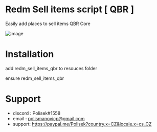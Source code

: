 # Redm Sell items script [ QBR ]

Easily add places to sell items QBR Core

![image](https://user-images.githubusercontent.com/107623238/182255543-8955f199-1d35-4bcc-b1a6-9e7bc1d7a63e.png)


# Installation
add redm_sell_items_qbr to resouces folder

ensure redm_sell_items_qbr



# Support
- discord : Polisek#1558
- email :  polismanovicp@gmail.com
- support: https://paypal.me/Polisek?country.x=CZ&locale.x=cs_CZ
